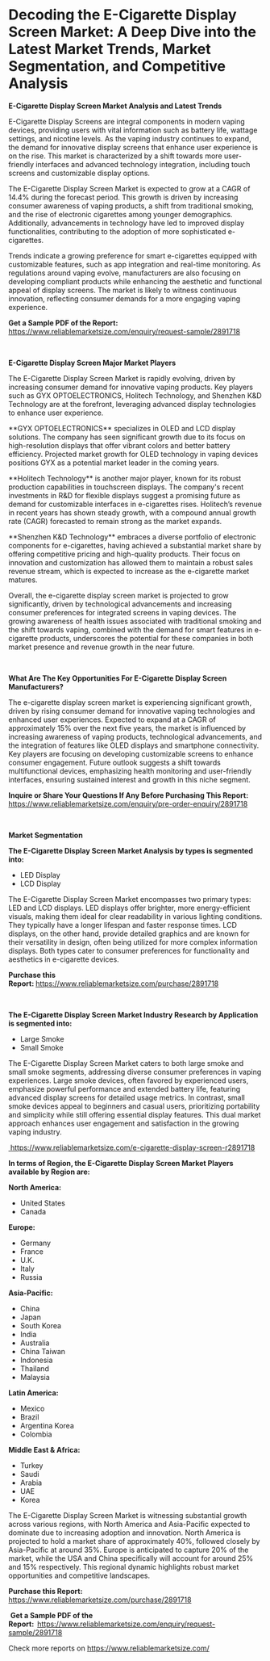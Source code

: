 <p><h1>Decoding the E-Cigarette Display Screen Market: A Deep Dive into the Latest Market Trends, Market Segmentation, and Competitive Analysis</h1></p><p><strong>E-Cigarette Display Screen Market Analysis and Latest Trends</strong></p>
<p><p>E-Cigarette Display Screens are integral components in modern vaping devices, providing users with vital information such as battery life, wattage settings, and nicotine levels. As the vaping industry continues to expand, the demand for innovative display screens that enhance user experience is on the rise. This market is characterized by a shift towards more user-friendly interfaces and advanced technology integration, including touch screens and customizable display options.</p><p>The E-Cigarette Display Screen Market is expected to grow at a CAGR of 14.4% during the forecast period. This growth is driven by increasing consumer awareness of vaping products, a shift from traditional smoking, and the rise of electronic cigarettes among younger demographics. Additionally, advancements in technology have led to improved display functionalities, contributing to the adoption of more sophisticated e-cigarettes. </p><p>Trends indicate a growing preference for smart e-cigarettes equipped with customizable features, such as app integration and real-time monitoring. As regulations around vaping evolve, manufacturers are also focusing on developing compliant products while enhancing the aesthetic and functional appeal of display screens. The market is likely to witness continuous innovation, reflecting consumer demands for a more engaging vaping experience.</p></p>
<p><strong>Get a Sample PDF of the Report:&nbsp;</strong> <a href="https://www.reliablemarketsize.com/enquiry/request-sample/2891718?utm_campaign=3104&utm_medium=2&utm_source=Github&utm_content=ia&utm_term=14032025&utm_id=e-cigarette-display-screen">https://www.reliablemarketsize.com/enquiry/request-sample/2891718</a></p>
<p>&nbsp;</p>
<p><strong>E-Cigarette Display Screen Major Market Players</strong></p>
<p><p>The E-Cigarette Display Screen Market is rapidly evolving, driven by increasing consumer demand for innovative vaping products. Key players such as GYX OPTOELECTRONICS, Holitech Technology, and Shenzhen K&D Technology are at the forefront, leveraging advanced display technologies to enhance user experience.</p><p>**GYX OPTOELECTRONICS** specializes in OLED and LCD display solutions. The company has seen significant growth due to its focus on high-resolution displays that offer vibrant colors and better battery efficiency. Projected market growth for OLED technology in vaping devices positions GYX as a potential market leader in the coming years.</p><p>**Holitech Technology** is another major player, known for its robust production capabilities in touchscreen displays. The company's recent investments in R&D for flexible displays suggest a promising future as demand for customizable interfaces in e-cigarettes rises. Holitech’s revenue in recent years has shown steady growth, with a compound annual growth rate (CAGR) forecasted to remain strong as the market expands.</p><p>**Shenzhen K&D Technology** embraces a diverse portfolio of electronic components for e-cigarettes, having achieved a substantial market share by offering competitive pricing and high-quality products. Their focus on innovation and customization has allowed them to maintain a robust sales revenue stream, which is expected to increase as the e-cigarette market matures.</p><p>Overall, the e-cigarette display screen market is projected to grow significantly, driven by technological advancements and increasing consumer preferences for integrated screens in vaping devices. The growing awareness of health issues associated with traditional smoking and the shift towards vaping, combined with the demand for smart features in e-cigarette products, underscores the potential for these companies in both market presence and revenue growth in the near future.</p></p>
<p>&nbsp;</p>
<p><strong>What Are The Key Opportunities For E-Cigarette Display Screen Manufacturers?</strong></p>
<p><p>The e-cigarette display screen market is experiencing significant growth, driven by rising consumer demand for innovative vaping technologies and enhanced user experiences. Expected to expand at a CAGR of approximately 15% over the next five years, the market is influenced by increasing awareness of vaping products, technological advancements, and the integration of features like OLED displays and smartphone connectivity. Key players are focusing on developing customizable screens to enhance consumer engagement. Future outlook suggests a shift towards multifunctional devices, emphasizing health monitoring and user-friendly interfaces, ensuring sustained interest and growth in this niche segment.</p></p>
<p><strong>Inquire or Share Your Questions If Any Before Purchasing This Report:</strong> <a href="https://www.reliablemarketsize.com/enquiry/pre-order-enquiry/2891718?utm_campaign=3104&utm_medium=2&utm_source=Github&utm_content=ia&utm_term=14032025&utm_id=e-cigarette-display-screen">https://www.reliablemarketsize.com/enquiry/pre-order-enquiry/2891718</a></p>
<p>&nbsp;</p>
<p><strong>Market Segmentation</strong></p>
<p><strong>The E-Cigarette Display Screen Market Analysis by types is segmented into:</strong></p>
<p><ul><li>LED Display</li><li>LCD Display</li></ul></p>
<p><p>The E-Cigarette Display Screen Market encompasses two primary types: LED and LCD displays. LED displays offer brighter, more energy-efficient visuals, making them ideal for clear readability in various lighting conditions. They typically have a longer lifespan and faster response times. LCD displays, on the other hand, provide detailed graphics and are known for their versatility in design, often being utilized for more complex information displays. Both types cater to consumer preferences for functionality and aesthetics in e-cigarette devices.</p></p>
<p><strong>Purchase this Report:&nbsp;</strong><a href="https://www.reliablemarketsize.com/purchase/2891718?utm_campaign=3104&utm_medium=2&utm_source=Github&utm_content=ia&utm_term=14032025&utm_id=e-cigarette-display-screen">https://www.reliablemarketsize.com/purchase/2891718</a></p>
<p>&nbsp;</p>
<p><strong>The E-Cigarette Display Screen Market Industry Research by Application is segmented into:</strong></p>
<p><ul><li>Large Smoke</li><li>Small Smoke</li></ul></p>
<p><p>The E-Cigarette Display Screen Market caters to both large smoke and small smoke segments, addressing diverse consumer preferences in vaping experiences. Large smoke devices, often favored by experienced users, emphasize powerful performance and extended battery life, featuring advanced display screens for detailed usage metrics. In contrast, small smoke devices appeal to beginners and casual users, prioritizing portability and simplicity while still offering essential display features. This dual market approach enhances user engagement and satisfaction in the growing vaping industry.</p></p>
<p><a href="https://www.reliablemarketsize.com/e-cigarette-display-screen-r2891718?utm_campaign=3104&utm_medium=2&utm_source=Github&utm_content=ia&utm_term=14032025&utm_id=e-cigarette-display-screen">&nbsp;https://www.reliablemarketsize.com/e-cigarette-display-screen-r2891718</a></p>
<p><strong>In terms of Region, the E-Cigarette Display Screen Market Players available by Region are:</strong></p>
<p>
    <p> <strong> North America: </strong>
        <ul>
            <li>United States</li>
            <li>Canada</li>
        </ul>
        </p> 
    <p> <strong> Europe: </strong>
        <ul>
            <li>Germany</li>
            <li>France</li>
            <li>U.K.</li>
            <li>Italy</li>
            <li>Russia</li>
        </ul>
        </p> 
    <p> <strong> Asia-Pacific: </strong>
        <ul>
            <li>China</li>
            <li>Japan</li>
            <li>South Korea</li>
            <li>India</li>
            <li>Australia</li>
            <li>China Taiwan</li>
            <li>Indonesia</li>
            <li>Thailand</li>
            <li>Malaysia</li>
        </ul>
        </p> 
    <p> <strong> Latin America: </strong>
        <ul>
            <li>Mexico</li>
            <li>Brazil</li>
            <li>Argentina Korea</li>
            <li>Colombia</li>
        </ul>
        </p> 
    <p> <strong> Middle East & Africa: </strong>
        <ul>
            <li>Turkey</li>
            <li>Saudi</li>
            <li>Arabia</li>
            <li>UAE</li>
            <li>Korea</li>
        </ul>
    </p>
    </p>
<p><p>The E-Cigarette Display Screen Market is witnessing substantial growth across various regions, with North America and Asia-Pacific expected to dominate due to increasing adoption and innovation. North America is projected to hold a market share of approximately 40%, followed closely by Asia-Pacific at around 35%. Europe is anticipated to capture 20% of the market, while the USA and China specifically will account for around 25% and 15% respectively. This regional dynamic highlights robust market opportunities and competitive landscapes.</p></p>
<p><strong>Purchase this Report: </strong><a href="https://www.reliablemarketsize.com/purchase/2891718?utm_campaign=3104&utm_medium=2&utm_source=Github&utm_content=ia&utm_term=14032025&utm_id=e-cigarette-display-screen">https://www.reliablemarketsize.com/purchase/2891718</a></p>
<p>&nbsp;<strong>Get a Sample PDF of the Report:&nbsp;&nbsp;</strong><a href="https://www.reliablemarketsize.com/enquiry/request-sample/2891718?utm_campaign=3104&utm_medium=2&utm_source=Github&utm_content=ia&utm_term=14032025&utm_id=e-cigarette-display-screen">https://www.reliablemarketsize.com/enquiry/request-sample/2891718</a></p>
<p><strong></strong></p>
<p>Check more reports on <a href="https://www.reliablemarketsize.com/?utm_campaign=3104&utm_medium=2&utm_source=Github&utm_content=ia&utm_term=14032025&utm_id=e-cigarette-display-screen">https://www.reliablemarketsize.com/</a></p>